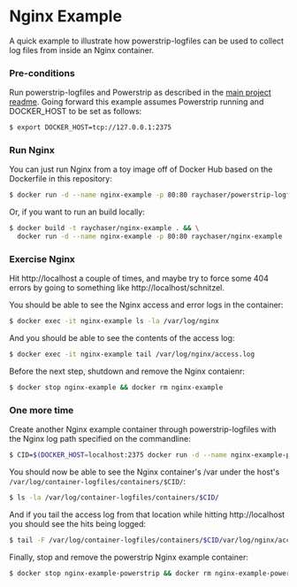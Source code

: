 Nginx Example
=============

A quick example to illustrate how powerstrip-logfiles can be used to collect log files from inside an Nginx container.

### Pre-conditions

Run powerstrip-logfiles and Powerstrip as described in the [main project readme](https://github.com/raychaser/powerstrip-logfiles). Going forward this example assumes Powerstrip running and DOCKER_HOST to be set as follows:

```bash
$ export DOCKER_HOST=tcp://127.0.0.1:2375
```

### Run Nginx

You can just run Nginx from a toy image off of Docker Hub based on the Dockerfile in this repository:

```bash
$ docker run -d --name nginx-example -p 80:80 raychaser/powerstrip-logfiles:nginx-example-latest
```

Or, if you want to run an build locally:

```bash
$ docker build -t raychaser/nginx-example . && \
  docker run -d --name nginx-example -p 80:80 raychaser/nginx-example
```

### Exercise Nginx

Hit http://localhost a couple of times, and maybe try to force some 404 errors by going to something like http://localhost/schnitzel.

You should be able to see the Nginx access and error logs in the container:

```bash
$ docker exec -it nginx-example ls -la /var/log/nginx
```

And you should be able to see the contents of the access log:

```bash
$ docker exec -it nginx-example tail /var/log/nginx/access.log
```

Before the next step, shutdown and remove the Nginx contaienr:

```bash
$ docker stop nginx-example && docker rm nginx-example
```

### One more time

Create another Nginx example container through powerstrip-logfiles with the Nginx log path specified on the commandline:

```bash
$ CID=$(DOCKER_HOST=localhost:2375 docker run -d --name nginx-example-powerstrip -p 80:80 -e LOGS=/var/log/nginx raychaser/powerstrip-logfiles:nginx-example-latest) && echo $CID
```

You should now be able to see the Nginx container's /var under the host's `/var/log/container-logfiles/containers/$CID/`:

```bash
$ ls -la /var/log/container-logfiles/containers/$CID/
```

And if you tail the access log from that location while hitting http://localhost you should see the hits being logged:

```bash
$ tail -F /var/log/container-logfiles/containers/$CID/var/log/nginx/access.log
```

Finally, stop and remove the powerstrip Nginx example container:

```bash
$ docker stop nginx-example-powerstrip && docker rm nginx-example-powerstrip
```
